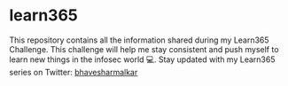 # learn365
This repository contains all the information shared during my Learn365 Challenge. This challenge will help me stay consistent and push myself to learn new things in the infosec world :computer:. Stay updated with my Learn365 series on Twitter: [bhavesharmalkar](https://twitter.com/bhavesharmalkar) 
